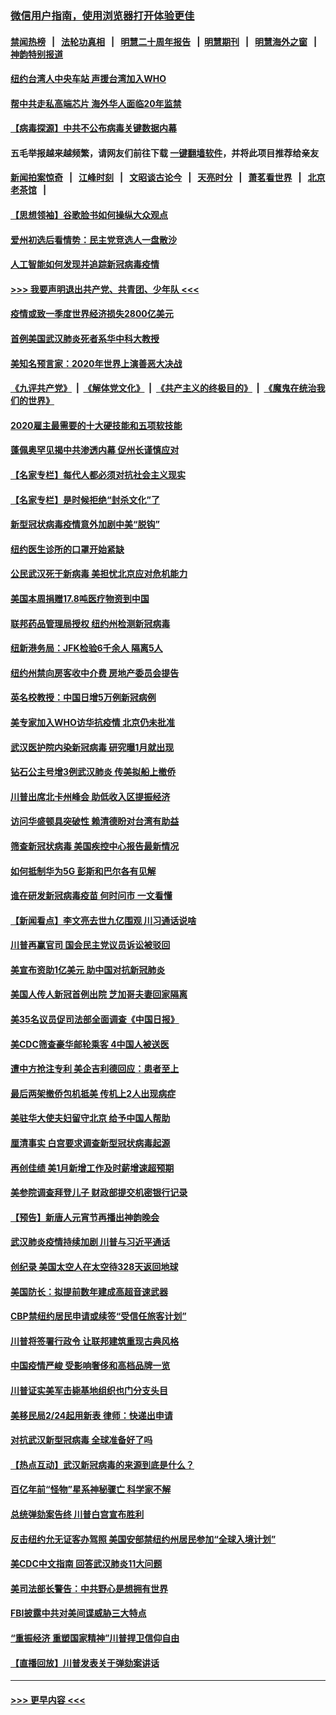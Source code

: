 ### [微信用户指南，使用浏览器打开体验更佳](https://github.com/gfw-breaker/banned-news1/blob/master/indexes/wechat-guide.md?t=0)
#### [禁闻热榜](热点新闻.md?t=0)  &nbsp;&nbsp;|&nbsp;&nbsp; [法轮功真相](https://github.com/gfw-breaker/truth/blob/master/README.md?t=0) &nbsp;&nbsp;|&nbsp;&nbsp; [明慧二十周年报告](https://github.com/gfw-breaker/mh-reports/blob/master/README.md?t=0) &nbsp;&nbsp;|&nbsp;&nbsp;[明慧期刊](https://github.com/gfw-breaker/mh-qikan) &nbsp;&nbsp;|&nbsp;&nbsp; [明慧海外之窗](https://github.com/gfw-breaker/mh-news/blob/master/README.md?t=0) &nbsp;&nbsp;|&nbsp;&nbsp; [神韵特别报道](https://github.com/gfw-breaker/mh-news/blob/master/shenyun.md?t=0)
#### [纽约台湾人中央车站  声援台湾加入WHO](../pages/nsc412/n11857757.md?t=02101944) 
#### [帮中共走私高端芯片 海外华人面临20年监禁](../pages/nsc412/n11855016.md?t=02101944) 
#### [【病毒探源】中共不公布病毒关键数据内幕](../pages/nsc412/n11856584.md?t=02101944) 
#### 五毛举报越来越频繁，请网友们前往下载 [一键翻墙软件](https://github.com/gfw-breaker/ssr-accounts)，并将此项目推荐给亲友
#### [新闻拍案惊奇](https://github.com/gfw-breaker/banned-news1/blob/master/pages/link4.md) &nbsp;&nbsp;|&nbsp;&nbsp; [江峰时刻](https://github.com/gfw-breaker/banned-news1/blob/master/pages/link4.md) &nbsp;&nbsp;|&nbsp;&nbsp; [文昭谈古论今](https://github.com/gfw-breaker/banned-news1/blob/master/pages/link4.md) &nbsp;&nbsp;|&nbsp;&nbsp; [天亮时分](https://github.com/gfw-breaker/banned-news1/blob/master/pages/link4.md) &nbsp;&nbsp;|&nbsp;&nbsp; [萧茗看世界](https://github.com/gfw-breaker/banned-news1/blob/master/pages/link4.md) &nbsp;&nbsp;|&nbsp;&nbsp; [北京老茶馆](https://github.com/gfw-breaker/banned-news1/blob/master/pages/link4.md) &nbsp;&nbsp;|&nbsp;&nbsp; 
#### [【思想领袖】谷歌脸书如何操纵大众观点](../pages/nsc412/n11680874.md?t=02101944) 
#### [爱州初选后看情势：民主党竞选人一盘散沙](../pages/nsc412/n11856557.md?t=02101944) 
#### [人工智能如何发现并追踪新冠病毒疫情](../pages/nsc412/n11856398.md?t=02101944) 
#### [>>> 我要声明退出共产党、共青团、少年队 <<<](https://github.com/begood0513/goodnews/blob/master/quit/letter.md) 
#### [疫情或致一季度世界经济损失2800亿美元](../pages/nsc412/n11855639.md?t=02101944) 
#### [首例美国武汉肺炎死者系华中科大教授](../pages/nsc412/n11855500.md?t=02101944) 
#### [美知名预言家：2020年世界上演善恶大决战](../pages/nsc412/n11855418.md?t=02101944) 
#### [《九评共产党》](https://github.com/begood0513/9ping.md/blob/master/README.md) &nbsp;|&nbsp; [《解体党文化》](../../../../jtdwh.md/blob/master/README.md)  &nbsp;|&nbsp; [《共产主义的终极目的》](../../../../gczydzjmd.md/blob/master/README.md) &nbsp;|&nbsp; [《魔鬼在统治我们的世界》](../../../../mgztzwmdsj.md/blob/master/README.md) 
#### [2020雇主最需要的十大硬技能和五项软技能](../pages/nsc412/n11850953.md?t=02101944) 
#### [蓬佩奥罕见揭中共渗透内幕 促州长谨慎应对](../pages/nsc412/n11854685.md?t=02101944) 
#### [【名家专栏】每代人都必须对抗社会主义现实](../pages/nsc412/n11831412.md?t=02101944) 
#### [【名家专栏】是时候拒绝“封杀文化”了](../pages/nsc412/n11814093.md?t=02101944) 
#### [新型冠状病毒疫情意外加剧中美“脱钩”](../pages/nsc412/n11854475.md?t=02101944) 
#### [纽约医生诊所的口罩开始紧缺](../pages/nsc412/n11853364.md?t=02101944) 
#### [公民武汉死于新病毒 美担忧北京应对危机能力](../pages/nsc412/n11854331.md?t=02101944) 
#### [美国本周捐赠17.8吨医疗物资到中国](../pages/nsc412/n11854269.md?t=02101944) 
#### [联邦药品管理局授权  纽约州检测新冠病毒](../pages/nsc412/n11853371.md?t=02101944) 
#### [纽新港务局：JFK检验6千余人  隔离5人](../pages/nsc412/n11853366.md?t=02101944) 
#### [纽约州禁向房客收中介费  房地产委员会提告](../pages/nsc412/n11853360.md?t=02101944) 
#### [英名校教授：中国日增5万例新冠病例](../pages/nsc412/n11854174.md?t=02101944) 
#### [美专家加入WHO访华抗疫情 北京仍未批准](../pages/nsc412/n11854043.md?t=02101944) 
#### [武汉医护院内染新冠病毒 研究曝1月就出现](../pages/nsc412/n11852928.md?t=02101944) 
#### [钻石公主号增3例武汉肺炎 传美拟船上撤侨](../pages/nsc412/n11853240.md?t=02101944) 
#### [川普出席北卡州峰会 助低收入区提振经济](../pages/nsc412/n11853232.md?t=02101944) 
#### [访问华盛顿具突破性 赖清德盼对台湾有助益](../pages/nsc412/n11853129.md?t=02101944) 
#### [筛查新冠状病毒 美国疾控中心报告最新情况](../pages/nsc412/n11853070.md?t=02101944) 
#### [如何抵制华为5G 彭斯和巴尔各有见解](../pages/nsc412/n11852535.md?t=02101944) 
#### [谁在研发新冠病毒疫苗 何时问市 一文看懂](../pages/nsc412/n11852840.md?t=02101944) 
#### [【新闻看点】李文亮去世九亿围观 川习通话说啥](../pages/nsc412/n11852360.md?t=02101944) 
#### [川普再赢官司 国会民主党议员诉讼被驳回](../pages/nsc412/n11852287.md?t=02101944) 
#### [美宣布资助1亿美元 助中国对抗新冠肺炎](../pages/nsc412/n11852531.md?t=02101944) 
#### [美国人传人新冠首例出院 芝加哥夫妻回家隔离](../pages/nsc412/n11852452.md?t=02101944) 
#### [美35名议员促司法部全面调查《中国日报》](../pages/nsc412/n11852435.md?t=02101944) 
#### [美CDC筛查豪华邮轮乘客 4中国人被送医](../pages/nsc412/n11852085.md?t=02101944) 
#### [遭中方抢注专利 美企吉利德回应：患者至上](../pages/nsc412/n11852037.md?t=02101944) 
#### [最后两架撤侨包机抵美 传机上2人出现病症](../pages/nsc412/n11852173.md?t=02101944) 
#### [美驻华大使夫妇留守北京 给予中国人帮助](../pages/nsc412/n11852165.md?t=02101944) 
#### [厘清事实 白宫要求调查新型冠状病毒起源](../pages/nsc412/n11852106.md?t=02101944) 
#### [再创佳绩 美1月新增工作及时薪增速超预期](../pages/nsc412/n11852174.md?t=02101944) 
#### [美参院调查拜登儿子 财政部提交机密银行记录](../pages/nsc412/n11851808.md?t=02101944) 
#### [【预告】新唐人元宵节再播出神韵晚会](../pages/nsc412/n11843192.md?t=02101944) 
#### [武汉肺炎疫情持续加剧 川普与习近平通话](../pages/nsc412/n11851613.md?t=02101944) 
#### [创纪录 美国太空人在太空待328天返回地球](../pages/nsc412/n11851266.md?t=02101944) 
#### [美国防长：拟提前数年建成高超音速武器](../pages/nsc412/n11850959.md?t=02101944) 
#### [CBP禁纽约居民申请或续签“受信任旅客计划”](../pages/nsc412/n11850857.md?t=02101944) 
#### [川普将签署行政令 让联邦建筑重现古典风格](../pages/nsc412/n11850654.md?t=02101944) 
#### [中国疫情严峻 受影响奢侈和高档品牌一览](../pages/nsc412/n11850319.md?t=02101944) 
#### [川普证实美军击毙基地组织也门分支头目](../pages/nsc412/n11850383.md?t=02101944) 
#### [美移民局2/24起用新表 律师：快递出申请](../pages/nsc412/n11848220.md?t=02101944) 
#### [对抗武汉新型冠病毒 全球准备好了吗](../pages/nsc412/n11850142.md?t=02101944) 
#### [【热点互动】武汉新冠病毒的来源到底是什么？](../pages/nsc412/n11849749.md?t=02101944) 
#### [百亿年前“怪物”星系神秘骤亡 科学家不解](../pages/nsc412/n11849863.md?t=02101944) 
#### [总统弹劾案告终 川普白宫宣布胜利](../pages/nsc412/n11849985.md?t=02101944) 
#### [反击纽约允无证客办驾照  美国安部禁纽约州居民参加“全球入境计划”](../pages/nsc412/n11849828.md?t=02101944) 
#### [美CDC中文指南 回答武汉肺炎11大问题](../pages/nsc412/n11849703.md?t=02101944) 
#### [美司法部长警告：中共野心是想拥有世界](../pages/nsc412/n11849769.md?t=02101944) 
#### [FBI披露中共对美间谍威胁三大特点](../pages/nsc412/n11849700.md?t=02101944) 
#### [“重振经济 重塑国家精神”川普捍卫信仰自由](../pages/nsc412/n11849641.md?t=02101944) 
#### [【直播回放】川普发表关于弹劾案讲话](../pages/nsc412/n11849472.md?t=02101944) 

----
#### [ >>> 更早内容 <<< ](../indexes/nsc412-earlier.md)
